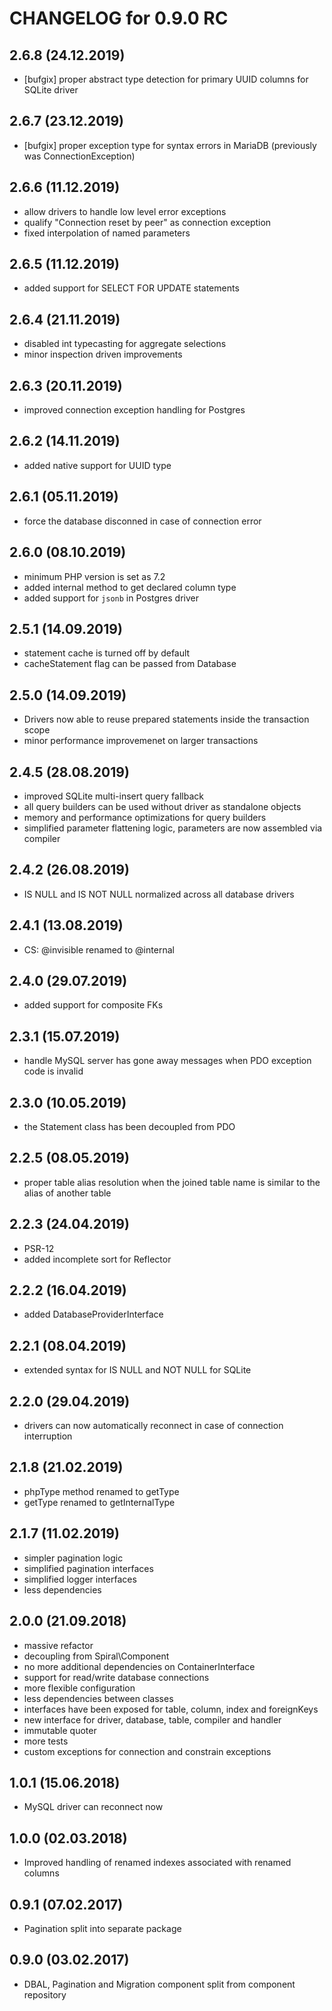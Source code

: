 CHANGELOG for 0.9.0 RC
======================

2.6.8 (24.12.2019)
-----
- [bufgix] proper abstract type detection for primary UUID columns for SQLite driver 

2.6.7 (23.12.2019)
-----
- [bufgix] proper exception type for syntax errors in MariaDB (previously was ConnectionException) 

2.6.6 (11.12.2019)
-----
- allow drivers to handle low level error exceptions 
- qualify "Connection reset by peer" as connection exception 
- fixed interpolation of named parameters

2.6.5 (11.12.2019)
-----
- added support for SELECT FOR UPDATE statements

2.6.4 (21.11.2019)
-----
- disabled int typecasting for aggregate selections
- minor inspection driven improvements

2.6.3 (20.11.2019)
-----
- improved connection exception handling for Postgres

2.6.2 (14.11.2019)
-----
- added native support for UUID type

2.6.1 (05.11.2019)
-----
- force the database disconned in case of connection error

2.6.0 (08.10.2019)
-----
- minimum PHP version is set as 7.2
- added internal method to get declared column type
- added support for `jsonb` in Postgres driver

2.5.1 (14.09.2019)
-----
- statement cache is turned off by default
- cacheStatement flag can be passed from Database

2.5.0 (14.09.2019)
-----
- Drivers now able to reuse prepared statements inside the transaction scope
- minor performance improvemenet on larger transactions

2.4.5 (28.08.2019)
-----
- improved SQLite multi-insert query fallback
- all query builders can be used without driver as standalone objects
- memory and performance optimizations for query builders
- simplified parameter flattening logic, parameters are now assembled via compiler

2.4.2 (26.08.2019)
-----
- IS NULL and IS NOT NULL normalized across all database drivers

2.4.1 (13.08.2019)
-----
- CS: @invisible renamed to @internal

2.4.0 (29.07.2019)
-----
- added support for composite FKs

2.3.1 (15.07.2019)
-----
- handle MySQL server has gone away messages when PDO exception code is invalid

2.3.0 (10.05.2019)
-----
- the Statement class has been decoupled from PDO

2.2.5 (08.05.2019)
-----
- proper table alias resolution when the joined table name is similar to the alias of another table

2.2.3 (24.04.2019)
-----
- PSR-12
- added incomplete sort for Reflector

2.2.2 (16.04.2019)
-----
- added DatabaseProviderInterface

2.2.1 (08.04.2019)
-----
- extended syntax for IS NULL and NOT NULL for SQLite

2.2.0 (29.04.2019)
-----
- drivers can now automatically reconnect in case of connection interruption

2.1.8 (21.02.2019)
-----
- phpType method renamed to getType
- getType renamed to getInternalType

2.1.7 (11.02.2019)
-----
- simpler pagination logic
- simplified pagination interfaces
- simplified logger interfaces
- less dependencies

2.0.0 (21.09.2018)
-----
- massive refactor
- decoupling from Spiral\Component
- no more additional dependencies on ContainerInterface
- support for read/write database connections
- more flexible configuration
- less dependencies between classes
- interfaces have been exposed for table, column, index and foreignKeys
- new interface for driver, database, table, compiler and handler
- immutable quoter
- more tests
- custom exceptions for connection and constrain exceptions 

1.0.1 (15.06.2018)
-----
- MySQL driver can reconnect now

1.0.0 (02.03.2018)
-----
* Improved handling of renamed indexes associated with renamed columns

0.9.1 (07.02.2017)
-----
* Pagination split into separate package

0.9.0 (03.02.2017)
-----
* DBAL, Pagination and Migration component split from component repository
